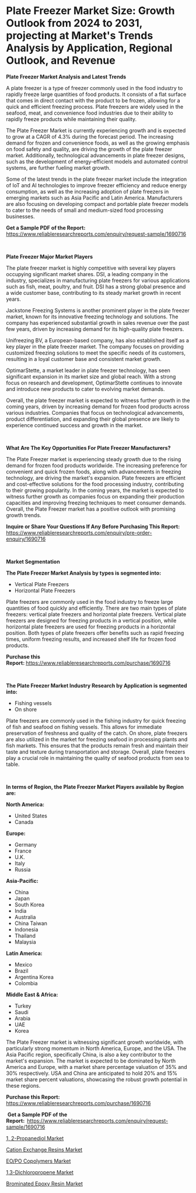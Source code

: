 <p><h1>Plate Freezer Market Size: Growth Outlook from 2024 to 2031, projecting at Market's Trends Analysis by Application, Regional Outlook, and Revenue</h1></p><p><strong>Plate Freezer Market Analysis and Latest Trends</strong></p>
<p><p>A plate freezer is a type of freezer commonly used in the food industry to rapidly freeze large quantities of food products. It consists of a flat surface that comes in direct contact with the product to be frozen, allowing for a quick and efficient freezing process. Plate freezers are widely used in the seafood, meat, and convenience food industries due to their ability to rapidly freeze products while maintaining their quality.</p><p>The Plate Freezer Market is currently experiencing growth and is expected to grow at a CAGR of 4.3% during the forecast period. The increasing demand for frozen and convenience foods, as well as the growing emphasis on food safety and quality, are driving the growth of the plate freezer market. Additionally, technological advancements in plate freezer designs, such as the development of energy-efficient models and automated control systems, are further fueling market growth.</p><p>Some of the latest trends in the plate freezer market include the integration of IoT and AI technologies to improve freezer efficiency and reduce energy consumption, as well as the increasing adoption of plate freezers in emerging markets such as Asia Pacific and Latin America. Manufacturers are also focusing on developing compact and portable plate freezer models to cater to the needs of small and medium-sized food processing businesses.</p></p>
<p><strong>Get a Sample PDF of the Report:&nbsp;</strong> <a href="https://www.reliableresearchreports.com/enquiry/request-sample/1690716">https://www.reliableresearchreports.com/enquiry/request-sample/1690716</a></p>
<p>&nbsp;</p>
<p><strong>Plate Freezer Major Market Players</strong></p>
<p><p>The plate freezer market is highly competitive with several key players occupying significant market shares. DSI, a leading company in the industry, specializes in manufacturing plate freezers for various applications such as fish, meat, poultry, and fruit. DSI has a strong global presence and a wide customer base, contributing to its steady market growth in recent years.</p><p>Jackstone Freezing Systems is another prominent player in the plate freezer market, known for its innovative freezing technology and solutions. The company has experienced substantial growth in sales revenue over the past few years, driven by increasing demand for its high-quality plate freezers.</p><p>Unifreezing BV, a European-based company, has also established itself as a key player in the plate freezer market. The company focuses on providing customized freezing solutions to meet the specific needs of its customers, resulting in a loyal customer base and consistent market growth.</p><p>OptimarStette, a market leader in plate freezer technology, has seen significant expansion in its market size and global reach. With a strong focus on research and development, OptimarStette continues to innovate and introduce new products to cater to evolving market demands.</p><p>Overall, the plate freezer market is expected to witness further growth in the coming years, driven by increasing demand for frozen food products across various industries. Companies that focus on technological advancements, product differentiation, and expanding their global presence are likely to experience continued success and growth in the market.</p></p>
<p>&nbsp;</p>
<p><strong>What Are The Key Opportunities For Plate Freezer Manufacturers?</strong></p>
<p><p>The Plate Freezer market is experiencing steady growth due to the rising demand for frozen food products worldwide. The increasing preference for convenient and quick frozen foods, along with advancements in freezing technology, are driving the market's expansion. Plate freezers are efficient and cost-effective solutions for the food processing industry, contributing to their growing popularity. In the coming years, the market is expected to witness further growth as companies focus on expanding their production capacities and improving freezing techniques to meet consumer demands. Overall, the Plate Freezer market has a positive outlook with promising growth trends.</p></p>
<p><strong>Inquire or Share Your Questions If Any Before Purchasing This Report:</strong> <a href="https://www.reliableresearchreports.com/enquiry/pre-order-enquiry/1690716">https://www.reliableresearchreports.com/enquiry/pre-order-enquiry/1690716</a></p>
<p>&nbsp;</p>
<p><strong>Market Segmentation</strong></p>
<p><strong>The Plate Freezer Market Analysis by types is segmented into:</strong></p>
<p><ul><li>Vertical Plate Freezers</li><li>Horizontal Plate Freezers</li></ul></p>
<p><p>Plate freezers are commonly used in the food industry to freeze large quantities of food quickly and efficiently. There are two main types of plate freezers: vertical plate freezers and horizontal plate freezers. Vertical plate freezers are designed for freezing products in a vertical position, while horizontal plate freezers are used for freezing products in a horizontal position. Both types of plate freezers offer benefits such as rapid freezing times, uniform freezing results, and increased shelf life for frozen food products.</p></p>
<p><strong>Purchase this Report:&nbsp;</strong><a href="https://www.reliableresearchreports.com/purchase/1690716">https://www.reliableresearchreports.com/purchase/1690716</a></p>
<p>&nbsp;</p>
<p><strong>The Plate Freezer Market Industry Research by Application is segmented into:</strong></p>
<p><ul><li>Fishing vessels</li><li>On shore</li></ul></p>
<p><p>Plate freezers are commonly used in the fishing industry for quick freezing of fish and seafood on fishing vessels. This allows for immediate preservation of freshness and quality of the catch. On shore, plate freezers are also utilized in the market for freezing seafood in processing plants and fish markets. This ensures that the products remain fresh and maintain their taste and texture during transportation and storage. Overall, plate freezers play a crucial role in maintaining the quality of seafood products from sea to table.</p></p>
<p>&nbsp;</p>
<p><strong>In terms of Region, the Plate Freezer Market Players available by Region are:</strong></p>
<p>
    <p> <strong> North America: </strong>
        <ul>
            <li>United States</li>
            <li>Canada</li>
        </ul>
        </p> 
    <p> <strong> Europe: </strong>
        <ul>
            <li>Germany</li>
            <li>France</li>
            <li>U.K.</li>
            <li>Italy</li>
            <li>Russia</li>
        </ul>
        </p> 
    <p> <strong> Asia-Pacific: </strong>
        <ul>
            <li>China</li>
            <li>Japan</li>
            <li>South Korea</li>
            <li>India</li>
            <li>Australia</li>
            <li>China Taiwan</li>
            <li>Indonesia</li>
            <li>Thailand</li>
            <li>Malaysia</li>
        </ul>
        </p> 
    <p> <strong> Latin America: </strong>
        <ul>
            <li>Mexico</li>
            <li>Brazil</li>
            <li>Argentina Korea</li>
            <li>Colombia</li>
        </ul>
        </p> 
    <p> <strong> Middle East & Africa: </strong>
        <ul>
            <li>Turkey</li>
            <li>Saudi</li>
            <li>Arabia</li>
            <li>UAE</li>
            <li>Korea</li>
        </ul>
    </p>
    </p>
<p><p>The Plate Freezer market is witnessing significant growth worldwide, with particularly strong momentum in North America, Europe, and the USA. The Asia Pacific region, specifically China, is also a key contributor to the market's expansion. The market is expected to be dominated by North America and Europe, with a market share percentage valuation of 35% and 30% respectively. USA and China are anticipated to hold 20% and 15% market share percent valuations, showcasing the robust growth potential in these regions.</p></p>
<p><strong>Purchase this Report: </strong><a href="https://www.reliableresearchreports.com/purchase/1690716">https://www.reliableresearchreports.com/purchase/1690716</a></p>
<p>&nbsp;<strong>Get a Sample PDF of the Report:&nbsp;&nbsp;</strong><a href="https://www.reliableresearchreports.com/enquiry/request-sample/1690716">https://www.reliableresearchreports.com/enquiry/request-sample/1690716</a></p>
<p><strong></strong></p>
<p><p><a href="https://github.com/timeliteaut/Market-Research-Report-List-1/blob/main/1-2-propanediol-market.md">1, 2-Propanediol Market</a></p><p><a href="https://github.com/NorbertYates/Market-Research-Report-List-3/blob/main/cation-exchange-resins-market.md">Cation Exchange Resins Market</a></p><p><a href="https://github.com/bobicer/Market-Research-Report-List-2/blob/main/eopo-copolymers-market.md">EO/PO Copolymers Market</a></p><p><a href="https://github.com/seekum/Market-Research-Report-List-1/blob/main/13-dichloropropene-market.md">1,3-Dichloropropene Market</a></p><p><a href="https://github.com/nancykennedykellievqfqt2/Market-Research-Report-List-1/blob/main/brominated-epoxy-resin-market.md">Brominated Epoxy Resin Market</a></p></p>